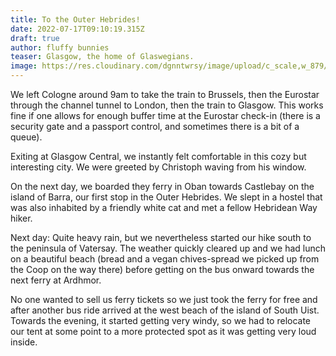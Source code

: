 ```yaml
---
title: To the Outer Hebrides!
date: 2022-07-17T09:10:19.315Z
draft: true
author: fluffy bunnies
teaser: Glasgow, the home of Glaswegians.
image: https://res.cloudinary.com/dgnntwrsy/image/upload/c_scale,w_879/v1658049421/PXL_20220626_171138038.MP_ckutrh.jpg
---
```

We left Cologne around 9am to take the train to Brussels, then the Eurostar through the channel tunnel to London, then the train to Glasgow. This works fine if one allows for enough buffer time at the Eurostar check-in (there is a security gate and a passport control, and sometimes there is a bit of a queue).

Exiting at Glasgow Central, we instantly felt comfortable in this cozy but interesting city. We were greeted by Christoph waving from his window.

On the next day, we boarded they ferry in Oban towards Castlebay on the island of Barra, our first stop in the Outer Hebrides. We slept in a hostel that was also inhabited by a friendly white cat and met a fellow Hebridean Way hiker.

Next day: Quite heavy rain, but we nevertheless started our hike south to the peninsula of Vatersay. The weather quickly cleared up and we had lunch on a beautiful beach (bread and a vegan chives-spread we picked up from the Coop on the way there) before getting on the bus onward towards the next ferry at Ardhmor. 

No one wanted to sell us ferry tickets so we just took the ferry for free and after another bus ride arrived at the west beach of the island of South Uist. Towards the evening, it started getting very windy, so we had to relocate our tent at some point to a more protected spot as it was getting very loud inside.